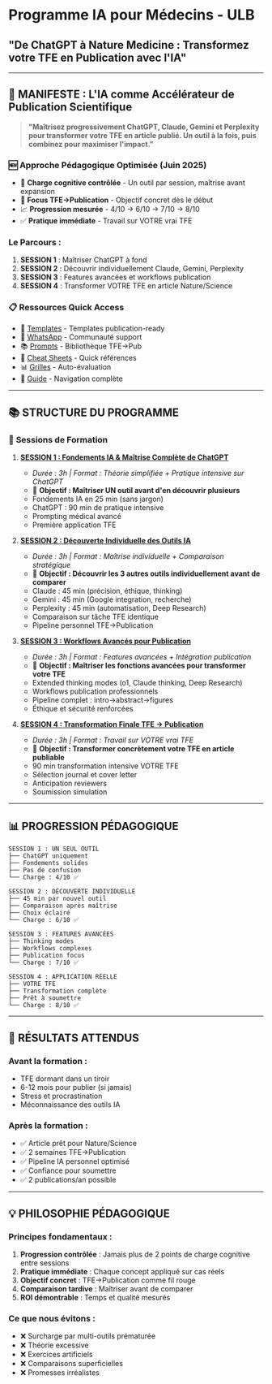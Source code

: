 # Programme IA pour Médecins - ULB 
## "De ChatGPT à Nature Medicine : Transformez votre TFE en Publication avec l'IA"

---

## 🎯 **MANIFESTE : L'IA comme Accélérateur de Publication Scientifique**

> **"Maîtrisez progressivement ChatGPT, Claude, Gemini et Perplexity pour transformer votre TFE en article publié. Un outil à la fois, puis combinez pour maximiser l'impact."**

### 🆕 **Approche Pédagogique Optimisée (Juin 2025)**
- 🧠 **Charge cognitive contrôlée** - Un outil par session, maîtrise avant expansion
- 🎯 **Focus TFE→Publication** - Objectif concret dès le début
- 📈 **Progression mesurée** - 4/10 → 6/10 → 7/10 → 8/10
- ✅ **Pratique immédiate** - Travail sur VOTRE vrai TFE

### Le Parcours : 
1. **SESSION 1** : Maîtriser ChatGPT à fond
2. **SESSION 2** : Découvrir individuellement Claude, Gemini, Perplexity
3. **SESSION 3** : Features avancées et workflows publication
4. **SESSION 4** : Transformer VOTRE TFE en article Nature/Science

### 📋 **Ressources Quick Access**
- 📱 [Templates](../ressources/templates_all.md) - Templates publication-ready
- 💬 [WhatsApp](../ressources/whatsapp_collaboration_guide.md) - Communauté support
- 📚 [Prompts](../ressources/bibliotheque_prompts.md) - Bibliothèque TFE→Pub
- 🔧 [Cheat Sheets](../ressources/cheatsheets_sessions.md) - Quick références
- 📊 [Grilles](../ressources/grilles_evaluation.md) - Auto-évaluation
- 📖 [Guide](../ressources/README.md) - Navigation complète

---

## 📚 **STRUCTURE DU PROGRAMME**

### 📅 **Sessions de Formation**

1. **[SESSION 1 : Fondements IA & Maîtrise Complète de ChatGPT](./session1_fondements_decouverte.md)**
   - *Durée : 3h | Format : Théorie simplifiée + Pratique intensive sur ChatGPT*
   - 🎯 **Objectif : Maîtriser UN outil avant d'en découvrir plusieurs**
   - Fondements IA en 25 min (sans jargon)
   - ChatGPT : 90 min de pratique intensive
   - Prompting médical avancé
   - Première application TFE

2. **[SESSION 2 : Découverte Individuelle des Outils IA](./session2_decouverte_outils.md)**
   - *Durée : 3h | Format : Maîtrise individuelle + Comparaison stratégique*
   - 🎯 **Objectif : Découvrir les 3 autres outils individuellement avant de comparer**
   - Claude : 45 min (précision, éthique, thinking)
   - Gemini : 45 min (Google integration, recherche)
   - Perplexity : 45 min (automatisation, Deep Research)
   - Comparaison sur tâche TFE identique
   - Pipeline personnel TFE→Publication

3. **[SESSION 3 : Workflows Avancés pour Publication](./session3_workflows_publication.md)**
   - *Durée : 3h | Format : Features avancées + Intégration publication*
   - 🎯 **Objectif : Maîtriser les fonctions avancées pour transformer votre TFE**
   - Extended thinking modes (o1, Claude thinking, Deep Research)
   - Workflows publication professionnels
   - Pipeline complet : intro→abstract→figures
   - Éthique et sécurité renforcées

4. **[SESSION 4 : Transformation Finale TFE → Publication](./session4_transformation_finale.md)**
   - *Durée : 3h | Format : Travail sur VOTRE vrai TFE*
   - 🎯 **Objectif : Transformer concrètement votre TFE en article publiable**
   - 90 min transformation intensive VOTRE TFE
   - Sélection journal et cover letter
   - Anticipation reviewers
   - Soumission simulation

---

## 📊 **PROGRESSION PÉDAGOGIQUE**

```
SESSION 1 : UN SEUL OUTIL
├── ChatGPT uniquement
├── Fondements solides
├── Pas de confusion
└── Charge : 4/10 ✅

SESSION 2 : DÉCOUVERTE INDIVIDUELLE
├── 45 min par nouvel outil
├── Comparaison après maîtrise
├── Choix éclairé
└── Charge : 6/10 ✅

SESSION 3 : FEATURES AVANCÉES
├── Thinking modes
├── Workflows complexes
├── Publication focus
└── Charge : 7/10 ✅

SESSION 4 : APPLICATION RÉELLE
├── VOTRE TFE
├── Transformation complète
├── Prêt à soumettre
└── Charge : 8/10 ✅
```

---

## 🎯 **RÉSULTATS ATTENDUS**

### Avant la formation :
- TFE dormant dans un tiroir
- 6-12 mois pour publier (si jamais)
- Stress et procrastination
- Méconnaissance des outils IA

### Après la formation :
- ✅ Article prêt pour Nature/Science
- ✅ 2 semaines TFE→Publication
- ✅ Pipeline IA personnel optimisé
- ✅ Confiance pour soumettre
- ✅ 2 publications/an possible

---

## 💡 **PHILOSOPHIE PÉDAGOGIQUE**

### Principes fondamentaux :
1. **Progression contrôlée** : Jamais plus de 2 points de charge cognitive entre sessions
2. **Pratique immédiate** : Chaque concept appliqué sur cas réels
3. **Objectif concret** : TFE→Publication comme fil rouge
4. **Comparaison tardive** : Maîtriser avant de comparer
5. **ROI démontrable** : Temps et qualité mesurés

### Ce que nous évitons :
- ❌ Surcharge par multi-outils prématurée
- ❌ Théorie excessive
- ❌ Exercices artificiels
- ❌ Comparaisons superficielles
- ❌ Promesses irréalistes
